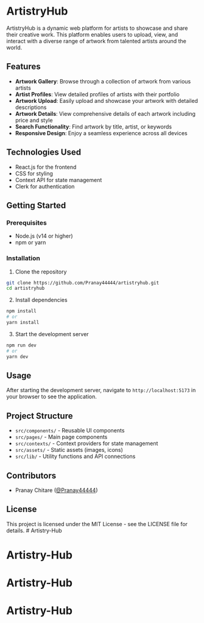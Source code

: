 # ArtistryHub

ArtistryHub is a dynamic web platform for artists to showcase and share their creative work. This platform enables users to upload, view, and interact with a diverse range of artwork from talented artists around the world.

## Features

- **Artwork Gallery**: Browse through a collection of artwork from various artists
- **Artist Profiles**: View detailed profiles of artists with their portfolio
- **Artwork Upload**: Easily upload and showcase your artwork with detailed descriptions
- **Artwork Details**: View comprehensive details of each artwork including price and style
- **Search Functionality**: Find artwork by title, artist, or keywords
- **Responsive Design**: Enjoy a seamless experience across all devices

## Technologies Used

- React.js for the frontend
- CSS for styling
- Context API for state management
- Clerk for authentication

## Getting Started

### Prerequisites

- Node.js (v14 or higher)
- npm or yarn

### Installation

1. Clone the repository
```bash
git clone https://github.com/Pranay44444/artistryhub.git
cd artistryhub
```

2. Install dependencies
```bash
npm install
# or
yarn install
```

3. Start the development server
```bash
npm run dev
# or
yarn dev
```

## Usage

After starting the development server, navigate to `http://localhost:5173` in your browser to see the application.

## Project Structure

- `src/components/` - Reusable UI components
- `src/pages/` - Main page components
- `src/contexts/` - Context providers for state management
- `src/assets/` - Static assets (images, icons)
- `src/lib/` - Utility functions and API connections

## Contributors

- Pranay Chitare ([@Pranay44444](https://github.com/Pranay44444))

## License

This project is licensed under the MIT License - see the LICENSE file for details. # Artistry-Hub
# Artistry-Hub
# Artistry-Hub
# Artistry-Hub
